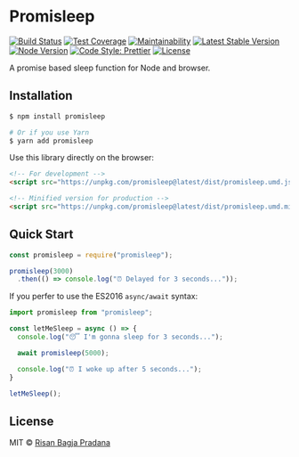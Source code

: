 # Promisleep

[![Build Status](https://flat.badgen.net/travis/risan/promisleep)](https://travis-ci.org/risan/promisleep)
[![Test Coverage](https://flat.badgen.net/codeclimate/coverage/risan/promisleep)](https://codeclimate.com/github/risan/promisleep)
[![Maintainability](https://flat.badgen.net/codeclimate/maintainability/risan/promisleep)](https://codeclimate.com/github/risan/promisleep)
[![Latest Stable Version](https://flat.badgen.net/npm/v/promisleep)](https://www.npmjs.com/package/promisleep)
[![Node Version](https://flat.badgen.net/npm/node/promisleep)](https://www.npmjs.com/package/promisleep)
[![Code Style: Prettier](https://flat.badgen.net/badge/code%20style/prettier/ff69b4)](https://github.com/prettier/prettier)
[![License](https://flat.badgen.net/npm/license/promisleep)](https://github.com/risan/promisleep/blob/master/LICENSE)

A promise based sleep function for Node and browser.

## Installation

```bash
$ npm install promisleep

# Or if you use Yarn
$ yarn add promisleep
```

Use this library directly on the browser:

```html
<!-- For development -->
<script src="https://unpkg.com/promisleep@latest/dist/promisleep.umd.js"></script>

<!-- Minified version for production -->
<script src="https://unpkg.com/promisleep@latest/dist/promisleep.umd.min.js"></script>
```

## Quick Start

```js
const promisleep = require("promisleep");

promisleep(3000)
  .then(() => console.log("⏰ Delayed for 3 seconds..."));
```

If you perfer to use the ES2016 `async/await` syntax:

```js
import promisleep from "promisleep";

const letMeSleep = async () => {
  console.log("😴 I'm gonna sleep for 3 seconds...");

  await promisleep(5000);

  console.log("⏰ I woke up after 5 seconds...");
}

letMeSleep();
```

## License

MIT © [Risan Bagja Pradana](https://bagja.net)
